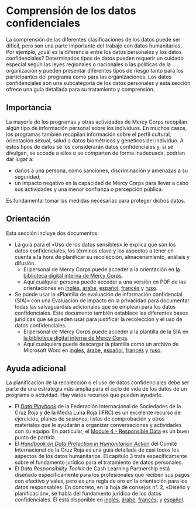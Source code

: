 # Comprensión de los datos confidenciales
La comprensión de las diferentes clasificaciones de los datos puede ser difícil, pero son una parte importante del trabajo con datos humanitarios. Por ejemplo, ¿cuál es la diferencia entre los datos personales y los datos confidenciales? Determinados tipos de datos pueden requerir un cuidado especial según las leyes regionales o nacionales o las políticas de la organización y pueden presentar diferentes tipos de riesgo tanto para los participantes del programa como para las organizaciones. Los datos confidenciales son una subcategoría de los datos personales y esta sección ofrece una guía detallada para su tratamiento y comprensión.

## Importancia
La mayoría de los programas y otras actividades de Mercy Corps recopilan algún tipo de información personal sobre los individuos. En muchos casos, los programas también recopilan información sobre el perfil cultural, orientación sexual, salud o datos biométricos y genéticos del individuo. A estos tipos de datos se los considerarán datos confidenciales y, si se divulgan, se accede a ellos o se comparten de forma inadecuada, podrían dar lugar a:
- daños a una persona, como sanciones, discriminación y amenazas a su seguridad;
- un impacto negativo en la capacidad de Mercy Corps para llevar a cabo sus actividades y una menor confianza o percepción pública.

Es fundamental tomar las medidas necesarias para proteger dichos datos.

## Orientación
Esta sección incluye dos documentos:
- La guía para el «Uso de los datos sensibles» le explica que son los datos confidenciales, los términos clave y los aspectos a tener en cuenta a la hora de planificar su recolección, almacenamiento, análisis y difusión.
  - El personal de Mercy Corps puede acceder a la orientación en [la biblioteca digital interna de Mercy Corps](https://library.mercycorps.org/record/39241).
  - Aquí cualquier persona puede acceder a una versión en PDF de las orientaciones en [inglés](https://dldocs.mercycorps.org/SensitiveDataProcessingGuidance.pdf), [árabe](https://dldocs.mercycorps.org/SensitiveDataGuidance-AR.pdf), [español](https://dldocs.mercycorps.org/SensitiveDataGuidance-ES.pdf), [francés](https://dldocs.mercycorps.org/SensitiveDataGuidance-FR.pdf) y [ruso](https://dldocs.mercycorps.org/SensitiveDataGuidance-RU.pdf).
- Se puede usar la «Plantilla de evaluación de información confidencial (SIA)» con una Evaluación de impacto en la privacidad para documentar todas las salvaguardias adicionales que se emplean para los datos confidenciales. Este documento también establece las diferentes bases jurídicas que se pueden usar para justificar la recolección y el uso de datos confidenciales.
  - El personal de Mercy Corps puede acceder a la plantilla de la SIA en [la biblioteca digital interna de Mercy Corps](https://library.mercycorps.org/record/39245).
  - Aquí cualquiera puede descargar la plantilla como un archivo de Microsoft Word en [inglés](http://dldocs.mercycorps.org/SensitiveInformationAssessmentTemplate.docx), [árabe](http://dldocs.mercycorps.org/SensitiveInformationAssessmentTemplate-AR.docx), [español](http://dldocs.mercycorps.org/SensitiveInformationAssessmentTemplate-ES.docx), [francés](http://dldocs.mercycorps.org/SensitiveInformationAssessmentTemplate-FR.docx) y [ruso](http://dldocs.mercycorps.org/SensitiveInformationAssessmentTemplate-RU.docx).

## Ayuda adicional
La planificación de la recolección o el uso de datos confidenciales debe ser parte de una estrategia más amplia para el ciclo de vida de los datos de un programa o actividad. Hay varios recursos que pueden ayudarle.
- El [*Data Playbook*](https://preparecenter.org/toolkit/data-playbook-toolkit/) de la Federación Internacional de Sociedades de la Cruz Roja y de la Media Luna Roja (IFRC) es un excelente recurso de ejercicios, planes de sesiones, listas de comprobación y otros materiales que le ayudarán a organizar conversaciones y actividades con su equipo. En particular, el [Module 4 - Responsible Data](https://preparecenter.org/responsible-data-data-playbook-beta/) es un buen punto de partida.
- El [*Handbook on Data Protection in Humanitarian Action*](https://www.icrc.org/en/data-protection-humanitarian-action-handbook) del Comité Internacional de la Cruz Roja es una guía detallada de casi todos los aspectos de los datos humanitarios. El capítulo 3 trata específicamente sobre el fundamento jurídico para el tratamiento de datos personales.
- El *Data Responsibility Toolkit* de Cash Learning Partnership está diseñado específicamente para los profesionales que reciben sus pagos con efectivo y vales, pero es una regla de oro en la orientación para los datos responsables. En concreto, en la hoja de consejos n°. 2, «Diseño y planificación», se habla del fundamento jurídico de los datos confidenciales. El está disponible en [inglés](https://www.calpnetwork.org/wp-content/uploads/2021/03/Data-Responsibility-Toolkit_A-guide-for-Cash-and-Voucher-Practitioners.pdf), [árabe](https://www.calpnetwork.org/ar/publication/data-responsibility-toolkit-a-guide-for-cva-practitioners/), [francés](https://www.calpnetwork.org/fr/publication/data-responsibility-toolkit-a-guide-for-cva-practitioners/), y [español](https://www.calpnetwork.org/fr/publication/data-responsibility-toolkit-a-guide-for-cva-practitioners/).
